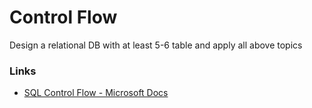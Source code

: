 # Control Flow

Design a relational DB with at least 5-6 table and apply all above topics

### Links

- [SQL Control Flow - Microsoft Docs](https://docs.microsoft.com/en-us/sql/t-sql/language-elements/control-of-flow?view=sql-server-ver15)